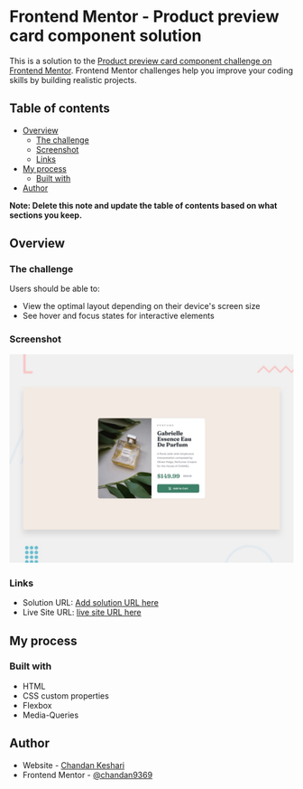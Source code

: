 # Frontend Mentor - Product preview card component solution

This is a solution to the [Product preview card component challenge on Frontend Mentor](https://www.frontendmentor.io/challenges/product-preview-card-component-GO7UmttRfa). Frontend Mentor challenges help you improve your coding skills by building realistic projects. 

## Table of contents

- [Overview](#overview)
  - [The challenge](#the-challenge)
  - [Screenshot](#screenshot)
  - [Links](#links)
- [My process](#my-process)
  - [Built with](#built-with)
- [Author](#author)

**Note: Delete this note and update the table of contents based on what sections you keep.**

## Overview

### The challenge

Users should be able to:

- View the optimal layout depending on their device's screen size
- See hover and focus states for interactive elements

### Screenshot

![card-preview](./design/desktop-preview.jpg)



### Links

- Solution URL: [Add solution URL here]()
- Live Site URL: [live site URL here]([https://your-live-site-url.com](https://product-preview-card-using-pure-css.netlify.app/))

## My process

### Built with
- HTML
- CSS custom properties
- Flexbox
- Media-Queries

## Author

- Website - [Chandan Keshari]([https://www.your-site.com](https://www.frontendmentor.io/profile/chandan9369))
- Frontend Mentor - [@chandan9369](https://www.frontendmentor.io/profile/chandan9369)

